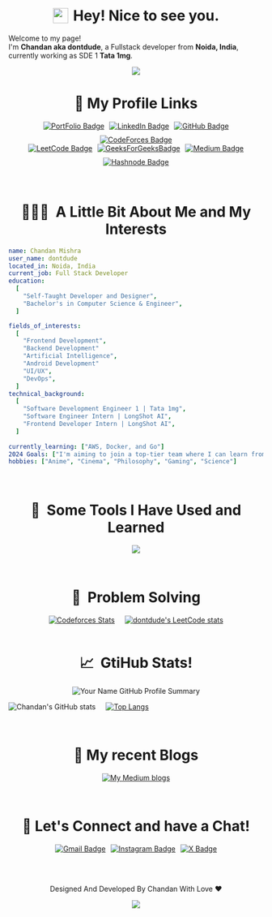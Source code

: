 <h1 style="display: flex; justify-content: center; align-items: center; gap: 10px;"><img src="https://emojis.slackmojis.com/emojis/images/1531849430/4246/blob-sunglasses.gif?1531849430" width="30"/> Hey! Nice to see you.</h1>


<p>Welcome to my page! </br> I'm  <b>Chandan aka dontdude</b>, a Fullstack developer from
<b>Noida, India</b>, currently working as SDE 1 <b>Tata 1mg</b>. 


<p align="center">
<img src="https://profile-counter.glitch.me/dontdude/count.svg" />
</p>

<h1 align="center">
  🔗&nbsp;My Profile Links
</h1>

<div align="center" style="display: flex; flex-wrap: wrap; margin: 0 auto; width: 100%; align-items: center; justify-content: center; gap: 10px">

<a href="https://mchandan.me/">
    <img src="https://img.shields.io/badge/website-000000?style=for-the-badge&logo=About.me&logoColor=white" alt="PortFolio Badge">
</a>
<a href="https://www.linkedin.com/in/chandan-dontdude/">
    <img src="https://img.shields.io/badge/LinkedIn-0077B5?style=for-the-badge&logo=linkedin&logoColor=white" alt="LinkedIn Badge">
</a>
<a href="https://github.com/dontdude">
    <img src="https://img.shields.io/badge/GitHub-100000?style=for-the-badge&logo=github&logoColor=white" alt="GitHub Badge">
</a>
<a href="https://codeforces.com/profile/dontDude">
    <img src="https://img.shields.io/badge/Codeforces-445f9d?style=for-the-badge&logo=Codeforces&logoColor=white" alt="CodeForces Badge">
</a>
</div>
<div align="center" style="display: flex; flex-wrap: wrap; margin: 0 auto; width: 100%; align-items: center; justify-content: center; gap: 10px">
<a href="https://leetcode.com/dontdude/">
    <img src="https://img.shields.io/badge/-LeetCode-FFA116?style=for-the-badge&logo=LeetCode&logoColor=black" alt="LeetCode Badge">
</a>
<a href="https://auth.geeksforgeeks.org/user/dontdude/practice">
    <img src="https://img.shields.io/badge/GeeksforGeeks-298D46?style=for-the-badge&logo=geeksforgeeks&logoColor=white" alt="GeeksForGeeksBadge">
</a>
<a href="https://medium.com/@imchandan1947">
    <img src="https://img.shields.io/badge/Medium-12100E?style=for-the-badge&logo=medium&logoColor=white" alt="Medium Badge">
</a>
<a href="https://hashnode.com/@dontdude">
    <img src="https://img.shields.io/badge/Hashnode-2962FF?style=for-the-badge&logo=hashnode&logoColor=white" alt="Hashnode Badge">
</a>
</div>

<br>
<br>

<h1 align="center"> 👨🏻‍💻 &nbsp;A Little Bit About Me and My Interests</h1>

```yaml
name: Chandan Mishra
user_name: dontdude
located_in: Noida, India
current_job: Full Stack Developer
education:
  [
    "Self-Taught Developer and Designer",
    "Bachelor's in Computer Science & Engineer",
  ]

fields_of_interests:
  [
    "Frontend Development",
    "Backend Development"
    "Artificial Intelligence",
    "Android Development"
    "UI/UX",
    "DevOps",
  ]
technical_background:
  [
    "Software Development Engineer 1 | Tata 1mg",
    "Software Engineer Intern | LongShot AI",
    "Frontend Developer Intern | LongShot AI",
  ]
  
currently_learning: ["AWS, Docker, and Go"]
2024 Goals: ["I'm aiming to join a top-tier team where I can learn from seasoned professionals and make a significant impact. Let's make exceptional things happen together."]
hobbies: ["Anime", "Cinema", "Philosophy", "Gaming", "Science"]
```
  
<br>
  
  
<h1 align="center"> 🚀 &nbsp;Some Tools I Have Used and Learned</h1>
<p align="left">
<p align="center">
  <a href="https://skillicons.dev">
    <img src="https://skillicons.dev/icons?i=js,ts,cpp,react,nextjs,vue,nodejs,redux,tailwind,express,mongodb,vuetify,jest,postman,figma,vscode,git,github,bitbucket,docker,aws,angular,bash,androidstudio,devto,notion,go,linux,mysql,babel,html,css" />
  </a>
</p>
</p>

<br>

<h1 align="center"> 🧠 &nbsp;Problem Solving</h1>
<!-- My Probelm solving stats -->
<div align="center" style="display: flex; justify-content: center; align-items: center; gap: 20px;">
  <a href="https://codeforces.com/profile/dontdude">
    <img src="https://codeforces-readme-stats.vercel.app/api/card?username=dontdude&theme=dark" alt="Codeforces Stats" />
  </a>
  <a href="https://leetcode.com/dontdude/">
    <img src="https://leetcode-stats-six.vercel.app/api?username=dontdude&theme=dark" alt="dontdude's LeetCode stats" />
  </a>
</div>

<br>

<h1 align="center"> 📈 &nbsp;GtiHub Stats!</h1>

<p align="center">
<img src="https://github-profile-summary-cards.vercel.app/api/cards/profile-details?username=dontdude&theme=dark" alt="Your Name GitHub Profile Summary"/>
</p>

<!-- My GitHub stats -->
<p align="center" style="display: flex; align-items: center; gap: 20px;">
  <img src="https://github-readme-stats.vercel.app/api?username=dontdude&theme=dark&show_icons=true&card_width=320" alt="Chandan's GitHub stats"/>
  <a href="https://github.com/dontdude/github-readme-stats">
    <img src="https://github-readme-stats.vercel.app/api/top-langs/?username=dontdude&theme=dark&layout=compact&card_width=320" alt="Top Langs" />
  </a>
</p>

<br>

<!-- My published blogs -->
<h1 align="center"> 📃 My recent Blogs</h1>
<p align="center">
  <a href="https://medium.com/@imchandan1947">
    <img src="https://github-readme-medium.vercel.app/?username=imchandan1947&limit=1&bg=151515&text=#9f9f9f" alt="My Medium blogs" />
  </a>
</p>

<br>

<h1 align="center">💬&nbsp;Let's Connect and have a Chat!</h1>
<div align="center" style="display: flex; flex-wrap: wrap; margin: 0 auto; width: 100%; align-items: center; justify-content: center; gap: 10px">
<a href="mailto:mishrachandan.dd@gmail.com">
    <img src="https://img.shields.io/badge/Gmail-D14836?style=for-the-badge&logo=gmail&logoColor=white" alt="Gmail Badge">
</a>
<a href="https://www.instagram.com/d0ntdude/">
    <img src="https://img.shields.io/badge/Instagram-E4405F?style=for-the-badge&logo=instagram&logoColor=white" alt="Instagram Badge">
</a>
<a href="https://x.com/d0ntdude">
    <img src="https://img.shields.io/badge/X-000000?style=for-the-badge&logo=x&logoColor=white" alt="X Badge">
</a>

</div>

<br><br>
<p align="center">Designed And Developed By Chandan With Love ❤️</p>
<p align="center">
  <img src="https://capsule-render.vercel.app/api?type=waving&color=gradient&height=100&section=footer"/>
</p>
